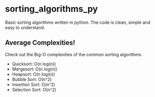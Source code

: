 sorting_algorithms_py
=====================

Basic sorting algorithms written in python. 
The code is clean, simple and easy to understand.

Average Complexities!
-----------------

Check out the Big-O complexities of the common sorting algorithms.

- Quicksort:	O(n log(n))
- Mergesort:	O(n log(n))
- Heapsort:	O(n log(n))
- Bubble Sort:	O(n^2)
- Insertion Sort:	O(n^2)
- Selection Sort:	O(n^2)

